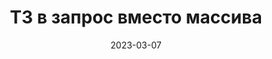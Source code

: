 ---
date: 2023-03-07
guid: db0778c8-27e7-4eda-91d1-6385de1b6771
title: ТЗ в запрос вместо массива
question: "Какие элементы выведутся в сообщения?"
options:
    - EUR, USD
    - EUR
    - USD
    - Никакие
    - Исключение
correct: 1
explanation: |
    Если передать ТЗ вместо массива, то платформа берет первую колонку ТЗ
tags:
    - queries
source: https://t.me/JuniorOneS/493
images:
    - /assets/questions/2023-03-07_1_1.jpg
---